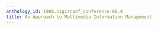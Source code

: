 ```yaml
---
anthology_id: 1986.sigirconf_conference-86.4
title: An Approach to Multimedia Information Management
---
```

